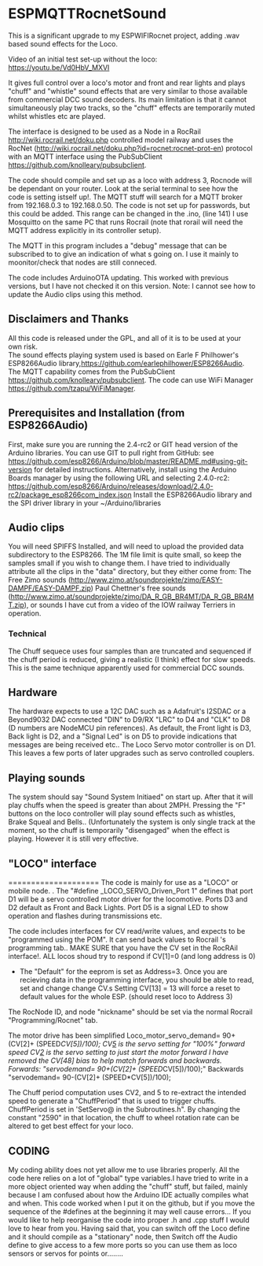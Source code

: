 # ESPMQTTRocnetSound
This is a significant upgrade to my ESPWIFIRocnet project, adding .wav based sound effects for the Loco.

Video of an initial test set-up without the loco: https://youtu.be/Vd0HbV_MXVI

It gives full control over a loco's motor and front and rear lights and plays "chuff" and "whistle" sound effects that are very similar to those available from commercial DCC sound decoders. Its main limitation is that it cannot simultaneously play two tracks, so the "chuff" effects are temporarily muted whilst whistles etc are played.

The interface is designed to be used as a Node in a RocRail http://wiki.rocrail.net/doku.php controlled model railway and uses the RocNet (http://wiki.rocrail.net/doku.php?id=rocnet:rocnet-prot-en) protocol with an MQTT interface using the PubSubClient https://github.com/knolleary/pubsubclient. 

The code should compile and set up as a loco with address 3, Rocnode will be dependant on your router. Look at the serial terminal to see how the code is setting istself up!.
The MQTT stuff will search for a MQTT broker from 192.168.0.3 to 192.168.0.50. The code is not set up for passwords, but this could be added. This range can be changed in the .ino, (line 141) I use Mosquitto on the same PC that runs Rocrail (note that rorail will need the MQTT address explicitly in its controller setup).  

The MQTT in this program includes a "debug" message that can be subscribed to to give an indication of what s going on. I use it mainly to moonitor/check that nodes are still conneced. 

The code includes ArduinoOTA updating. This worked with previous versions, but I have not checked it on this version. Note: I cannot see how to update the Audio clips using this method. 

## Disclaimers and Thanks
All this code is released under the GPL, and all of it is to be used at your own risk.  
The sound effects playing system used is based on Earle F Philhower's ESP8266Audio library,https://github.com/earlephilhower/ESP8266Audio.
The MQTT capability comes from the PubSubClient https://github.com/knolleary/pubsubclient. 
The code can use WiFi Manager https://github.com/tzapu/WiFiManager.


## Prerequisites and Installation (from ESP8266Audio)
First, make sure you are running the 2.4-rc2 or GIT head version of the Arduino libraries.
You can use GIT to pull right from GitHub: see https://github.com/esp8266/Arduino/blob/master/README.md#using-git-version for detailed instructions.
Alternatively, install using the Arduino Boards manager by using the following URL and selecting 2.4.0-rc2:
https://github.com/esp8266/Arduino/releases/download/2.4.0-rc2/package_esp8266com_index.json
Install the ESP8266Audio library and the SPI driver library in your ~/Arduino/libraries

## Audio clips
You will need SPIFFS Installed, and will need to upload the provided data subdirectory to the ESP8266. 
The 1M file limit is quite small, so keep the samples small if you wish to change them.
I have tried to individually attribute all the clips in the "data" directory, but they either come from:
The Free Zimo sounds (http://www.zimo.at/soundprojekte/zimo/EASY-DAMPF/EASY-DAMPF.zip) 
Paul Chettner's free sounds (http://www.zimo.at/soundprojekte/zimo/DA_R_GB_BR4MT/DA_R_GB_BR4MT.zip), 
or sounds I have cut from a video of the IOW railway Terriers in operation.

### Technical
The Chuff sequece uses four samples than are truncated and sequenced if the chuff period is reduced, giving a realistic (I think) effect for slow speeds. This is the same technique apparently used for commercial DCC sounds.

## Hardware
The hardware expects to use a 12C DAC such as a Adafruit's I2SDAC or a Beyond9032 DAC connected "DIN" to D9/RX  "LRC" to D4 and "CLK" to D8 (D numbers are NodeMCU pin references).
As default, the Front light is D3, Back light is D2, and a "Signal Led" is on D5 to provide indications that messages are being received etc..
The Loco Servo motor controller is on D1. 
This leaves a few ports of later upgrades such as servo controlled couplers.


## Playing sounds
The system should say "Sound System Initiaed" on start up. After that it will play chuffs when the speed is greater than about 2MPH. Pressing the "F" buttons on the loco controller will play sound effects such as whistles, Brake Squeal and Bells.. (Unfortunately the system is only single track at the moment, so the chuff is temporarily "disengaged" when the effect is playing. However it is still very effective.


## "LOCO" interface
====================
 The code is mainly for use as a "LOCO" or mobile node. .
 The "#define _LOCO_SERVO_Driven_Port 1" defines that port D1 will be a servo controlled motor driver for the locomotive. 
 Ports D3 and D2 default as Front and Back Lights.
 Port D5 is a signal LED to show operation and flashes during transmissions etc.
 
   The code includes interfaces for CV read/write values, and expects to be "programmed using the POM".
   It can send back values to Rocrail 's programming tab..
   MAKE SURE that you have the CV set in the RocRAil interface!. ALL locos shoud try to respond if CV[1]=0 (and long address is 0)
   - The "Default" for the eeprom is set as Address=3. 
   Once you are recieving data in the programming interface, you should be able to read, set and change change CV.s
   Setting CV[13] = 13 will force a reset to default values for the whole ESP. (should reset loco to Address 3)
  
  The RocNode ID, and node "nickname" should be set via the normal Rocrail "Programming/Rocnet" tab.
    
 The motor drive has been simplified
    Loco_motor_servo_demand= 90+(CV[2]+ (SPEED*CV[5])/100);
    CV[5](100) is the servo setting for "100%" forward speed
       CV[2](10) is the servo setting to just start the motor forward
         I have removed the CV[48] bias to help match forwards and backwards.
      Forwards:  "servodemand= 90+(CV[2]+ (SPEED*CV[5])/100);"
      Backwards "servodemand= 90-(CV[2]+ (SPEED*CV[5])/100);
    
The Chuff period computation uses CV2, and 5 to re-extract the intended speed to generate a "ChuffPeriod" that is used to trigger chuffs. ChuffPeriod is set in 'SetServo@ in the Subroutines.h". By changing the constant "2590" in that location, the chuff to wheel rotation rate can be altered to get best effect for your loco. 
    
   
 ## CODING 
 My coding ability does not yet allow me to use libraries properly. All the code here relies on a lot of "global" type variables.I have tried to write in a more object oriented way when adding the "chuff" stuff, but failed, mainly because I am confused about how the Arduino IDE actually compiles what and when. This code worked when I put it on the github, but if you move the sequence of the #defines at the beginning it may well cause errors... If you would like to help reorganise the code into proper .h and .cpp stuff I would love to hear from you.
Having said that, you can switch off the Loco define and it should compile as a "stationary" node, then  Switch off the Audio define to give access to a few more ports so you can use them as loco sensors or servos for points or........
 
 
   
  
  
